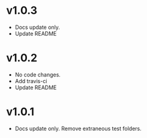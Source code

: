 
# v1.0.3
- Docs update only.
- Update README

# v1.0.2
- No code changes.  
- Add travis-ci
- Update README

# v1.0.1
- Docs update only.  Remove extraneous test folders. 
